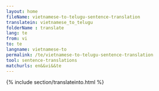```yaml
---
layout: home
fileName: vietnamese-to-telugu-sentence-translation
translatein: vietnamese_to_telugu
folderName : translate
lang: te
from: vi
to: te
langname: vietnamese-to
permalink: /te/vietnamese-to-telugu-sentence-translation
tool: sentence-translations
matchurls: en&&vi&&te
---
```

{% include section/translateinto.html %}
